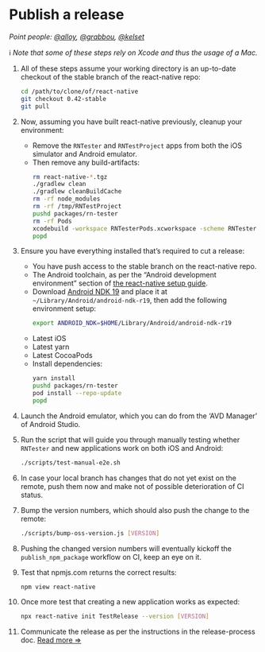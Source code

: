 # Publish a release

_Point people: [@alloy](https://github.com/alloy), [@grabbou](https://github.com/grabbou), [@kelset](https://github.com/kelset)_

ℹ️ _Note that some of these steps rely on Xcode and thus the usage of a Mac._

1. All of these steps assume your working directory is an up-to-date checkout of the stable branch of the react-native repo:

   ```bash
   cd /path/to/clone/of/react-native
   git checkout 0.42-stable
   git pull
   ```

1. Now, assuming you have built react-native previously, cleanup your environment:

   - Remove the `RNTester` and `RNTestProject` apps from both the iOS simulator and Android emulator.
   - Then remove any build-artifacts:
     ```bash
     rm react-native-*.tgz
     ./gradlew clean
     ./gradlew cleanBuildCache
     rm -rf node_modules
     rm -rf /tmp/RNTestProject
     pushd packages/rn-tester
     rm -rf Pods
     xcodebuild -workspace RNTesterPods.xcworkspace -scheme RNTester clean
     popd
     ```

1. Ensure you have everything installed that’s required to cut a release:

   - You have push access to the stable branch on the react-native repo.
   - The Android toolchain, as per the “Android development environment” section of [the react-native setup guide](https://reactnative.dev/docs/environment-setup).
   - Download [Android NDK 19](https://developer.android.com/ndk/downloads/older_releases#ndk-19c-downloads) and place it at `~/Library/Android/android-ndk-r19`, then add the following environment setup:
     ```bash
     export ANDROID_NDK=$HOME/Library/Android/android-ndk-r19
     ```
   - Latest iOS
   - Latest yarn
   - Latest CocoaPods
   - Install dependencies:
     ```bash
     yarn install
     pushd packages/rn-tester
     pod install --repo-update
     popd
     ```

1. Launch the Android emulator, which you can do from the ‘AVD Manager’ of Android Studio.

1. Run the script that will guide you through manually testing whether `RNTester` and new applications work on both iOS and Android:

   ```bash
   ./scripts/test-manual-e2e.sh
   ```

1. In case your local branch has changes that do not yet exist on the remote, push them now and make not of possible deterioration of CI status.

1. Bump the version numbers, which should also push the change to the remote:

   ```bash
   ./scripts/bump-oss-version.js [VERSION]
   ```

1. Pushing the changed version numbers will eventually kickoff the `publish_npm_package` workflow on CI, keep an eye on it.

1. Test that npmjs.com returns the correct results:

   ```bash
   npm view react-native
   ```

1. Once more test that creating a new application works as expected:

   ```bash
   npx react-native init TestRelease --version [VERSION]
   ```

1. Communicate the release as per the instructions in the release-process doc. [Read more ⇒](./release-process.md)
